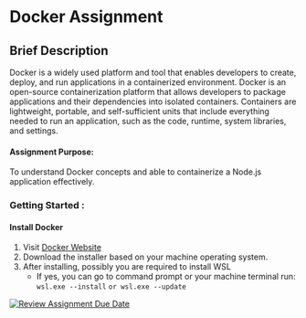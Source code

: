 # Docker Assignment

## Brief Description
Docker is a widely used platform and tool that enables developers to create, deploy, and run applications in a containerized environment. Docker is an open-source containerization platform that allows developers to package applications and their dependencies into isolated containers. Containers are lightweight, portable, and self-sufficient units that include everything needed to run an application, such as the code, runtime, system libraries, and settings. 

#### Assignment Purpose:
To understand Docker concepts and able to containerize a Node.js application effectively.

### Getting Started :
#### Install Docker
1. Visit [Docker Website](https://www.docker.com/)
2. Download the installer based on your machine operating system.
3. After installing, possibly you are required to install WSL
   * If yes, you can go to command prompt or your machine terminal run: `wsl.exe --install` `or wsl.exe --update`


[![Review Assignment Due Date](https://classroom.github.com/assets/deadline-readme-button-24ddc0f5d75046c5622901739e7c5dd533143b0c8e959d652212380cedb1ea36.svg)](https://classroom.github.com/a/nj7iw4Wb)
